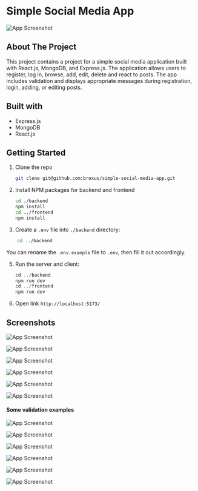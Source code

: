 
# Simple Social Media App 
![App Screenshot](https://i.imgur.com/xBRwvug.png)

## About The Project

This project contains a project for a simple social media application built with React.js, MongoDB, and Express.js. The application allows users to register, log in, browse, add, edit, delete and react to posts. The app includes validation and displays appropriate messages during registration, login, adding, or editing posts.

## Built with

- Express.js
- MongoDB
- React.js

## Getting Started

1. Clone the repo
   ```sh
   git clone git@github.com:brexus/simple-social-media-app.git
   ```
2. Install NPM packages for backend and frontend
   ```sh
   cd ./backend
   npm install
   cd ../frontend
   npm install
   ```
4. Create a `.env` file into `./backend` directory:
```sh
    cd ../backend
```
You can rename the `.env.example` file to `.env`, then fill it out accordingly.

5. Run the server and client:
   ```js
   cd ../backend
   npm run dev
   cd ../frontend
   npm run dev
   ```
6. Open link `http://localhost:5173/`

## Screenshots

![App Screenshot](https://i.imgur.com/BkEhIWJ.png)

![App Screenshot](https://i.imgur.com/sX3e34w.png)

![App Screenshot](https://i.imgur.com/xBRwvug.png)

![App Screenshot](https://i.imgur.com/0FmsqRd.png)

![App Screenshot](https://i.imgur.com/1t98MbA.png)

![App Screenshot](https://i.imgur.com/Xcf9sd6.png)

#### Some validation examples

![App Screenshot](https://i.imgur.com/ZPmIELR.png)

![App Screenshot](https://i.imgur.com/gsLz6bV.png)

![App Screenshot](https://i.imgur.com/nDHlRar.png)

![App Screenshot](https://i.imgur.com/OZ1gcWT.png)

![App Screenshot](https://i.imgur.com/yRjoml6.png)

![App Screenshot](https://i.imgur.com/w8rU8wv.png)
